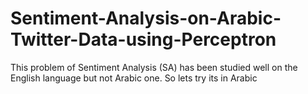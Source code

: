 # Sentiment-Analysis-on-Arabic-Twitter-Data-using-Perceptron
This problem of Sentiment Analysis (SA) has been studied well on the English language but not Arabic one. So lets try its in Arabic

